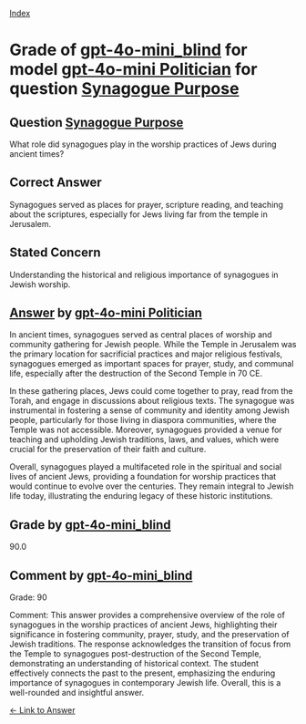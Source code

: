 
[Index](../../../../index.md)
# Grade of [gpt-4o-mini_blind](../../../grading_models/gpt-4o-mini_blind.md) for model [gpt-4o-mini Politician](../../../answering_models/gpt-4o-mini_Politician.md) for question [Synagogue Purpose](../../../questions/Synagogue_Purpose.md)

## Question [Synagogue Purpose](../../../questions/Synagogue_Purpose.md)
What role did synagogues play in the worship practices of Jews during ancient times?

## Correct Answer
Synagogues served as places for prayer, scripture reading, and teaching about the scriptures, especially for Jews living far from the temple in Jerusalem.

## Stated Concern
Understanding the historical and religious importance of synagogues in Jewish worship.

## [Answer](../Synagogue_Purpose.md) by [gpt-4o-mini Politician](../../../answering_models/gpt-4o-mini_Politician.md)
In ancient times, synagogues served as central places of worship and community gathering for Jewish people. While the Temple in Jerusalem was the primary location for sacrificial practices and major religious festivals, synagogues emerged as important spaces for prayer, study, and communal life, especially after the destruction of the Second Temple in 70 CE.

In these gathering places, Jews could come together to pray, read from the Torah, and engage in discussions about religious texts. The synagogue was instrumental in fostering a sense of community and identity among Jewish people, particularly for those living in diaspora communities, where the Temple was not accessible. Moreover, synagogues provided a venue for teaching and upholding Jewish traditions, laws, and values, which were crucial for the preservation of their faith and culture.

Overall, synagogues played a multifaceted role in the spiritual and social lives of ancient Jews, providing a foundation for worship practices that would continue to evolve over the centuries. They remain integral to Jewish life today, illustrating the enduring legacy of these historic institutions.

## Grade by [gpt-4o-mini_blind](../../../grading_models/gpt-4o-mini_blind.md)
90.0

## Comment by [gpt-4o-mini_blind](../../../grading_models/gpt-4o-mini_blind.md)
Grade: 90

Comment: This answer provides a comprehensive overview of the role of synagogues in the worship practices of ancient Jews, highlighting their significance in fostering community, prayer, study, and the preservation of Jewish traditions. The response acknowledges the transition of focus from the Temple to synagogues post-destruction of the Second Temple, demonstrating an understanding of historical context. The student effectively connects the past to the present, emphasizing the enduring importance of synagogues in contemporary Jewish life. Overall, this is a well-rounded and insightful answer.

[&lt;- Link to Answer](../Synagogue_Purpose.md)
